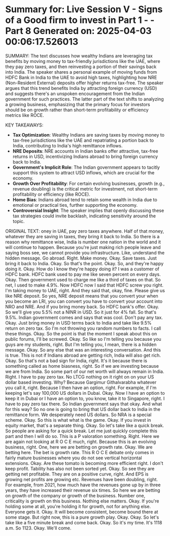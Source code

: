 Summary for: Live Session V - Signs of a Good firm to invest in Part 1 - - Part 8
Generated on: 2025-04-03 00:06:17.526013
==================================================

SUMMARY:
The text discusses how wealthy Indians are leveraging tax benefits by moving money to tax-friendly jurisdictions like the UAE, where they pay zero taxes, and then reinvesting a portion of their savings back into India. The speaker shares a personal example of moving funds from HDFC Bank in India to the UAE to avoid high taxes, highlighting how NRE (Non-Resident External) deposits offer higher returns tax-free. The speaker argues that this trend benefits India by attracting foreign currency (USD) and suggests there's an unspoken encouragement from the Indian government for such practices. The latter part of the text shifts to analyzing a growing business, emphasizing that the primary focus for investors should be on growth rather than short-term profitability or efficiency metrics like ROCE.

KEY TAKEAWAYS:
- **Tax Optimization**: Wealthy Indians are saving taxes by moving money to tax-free jurisdictions like the UAE and repatriating a portion back to India, contributing to India's high remittance inflows.  
- **NRE Deposits**: NRE accounts in Indian banks offer attractive, tax-free returns in USD, incentivizing Indians abroad to bring foreign currency back to India.  
- **Government's Implicit Role**: The Indian government appears to tacitly support this system to attract USD inflows, which are crucial for the economy.  
- **Growth Over Profitability**: For certain evolving businesses, growth (e.g., revenue doubling) is the critical metric for investment, not short-term profitability or efficiency (like ROCE).  
- **Home Bias**: Indians abroad tend to retain some wealth in India due to emotional or practical ties, further supporting the economy.  
- **Controversial Insight**: The speaker implies that openly discussing these tax strategies could invite backlash, indicating sensitivity around the topic.

ORIGINAL TEXT:
oney in UAE, pay zero taxes anywhere. Half of that money, whatever they are saving in taxes, they bring it back to India. So there is a reason why remittance wise, India is number one nation in the world and it will continue to happen. Because you're just making rich people leave and saying boss see, we cannot provide you infrastructure. Like, understand the hidden message. Go abroad. Right. Make money. Okay. Save taxes. Just bring it back to India. Okay. So that's the point. Okay. So, and they're happy doing it. Okay. How do I know they're happy doing it? I was a customer of HDFC bank. HDFC bank used to pay me like seven percent on every days. Okay. Then government used to charge me like a third of taxes on that. So net, I used to make 4.9%. Now HDFC now I said that HDFC screw you right. I'm taking money to UAE, right. And they said that, okay, fine. Please give us like NRE deposit. So yes, NRE deposit means that you convert your when you become an LRI, you can convert you have to convert your account into NRO and NRE. And if you bring money back. So HDFC bank's offer. Okay. So we'll give you 5.5% not a NINR in USD. So it just for 4% fall. So that's 9.5%. Indian government comes and says that was cool. Don't pay any tax. Okay. Just bring money in USD terms back to India and take like 9.5% return on zero tax. So I'm not throwing you random numbers to facts. I call these things. Okay. So the point is that the moment I speak about this on public forums, I'll be screwed. Okay. So like so I'm telling you because you guys are my students, right. But I'm telling you, I mean, there is a hidden message. Okay. So any else that was an interesting conversation. And this is true. This is not if Indians abroad are getting rich, India will also get rich. Okay. So that's not a bad sign for India, right. It's it because there is something called as home biasness, right. So if we are investing because we are from India. So some part of our net worth will always remain in India. Right. I have to pay zero tax. No LTCG nothing on it right on on your US dollar based investing. Why? Because Gargimur Githalvarabha whatever you call it, right. Because I then have an option, right. For example, if I'm keeping let's say 100,000 US dollars in Dubai. Okay. Now I have an option to keep it in Dubai or I have an option to, you know, take it to Singapore, right. I have to pay zero tax there. So Indian government says that okay. And what for this way? So no one is going to bring that US dollar back to India in the remittance form. We desperately need US dollars. So NRA is a special scheme. Okay. So this is what what is the game. Okay. If you invest in equity market, that's a separate thing. Okay. So let's take like a quick break. So people are asking for a quick break. Let me just quickly complete this part and then I will do so. This is a P valoration something. Right. Here we are again not looking at R O C E much, right. Because this is an evolving business, right. One, here we are betting on growth rate. Okay. We are betting here. The bet is growth rate. This R O C E debate only comes in fairly mature businesses where you do not see vertical horizontal extensions. Okay. Are these tomato is becoming more efficient right. I don't keep profit. Tability has also not been sorted yet. Okay. So see they are getting net profitable. They are on a positive curve, right. And EPS is growing net profits are growing etc. Revenues have been doubling, right. For example, from 2021, how much have the revenues gone up by in three years, they have increased their revenue six times. So here we are betting on growth of the company or growth of the business. Number one, criticality is growth on this business. Nothing else matters. Okay. If you're holding some at all, you're holding it for growth, not for anything else. Everyone gets it. Okay. It will become consistent, become bound there at some stage. But right now, this is a pure growth play. Okay. Okay. So let's take like a five minute break and come back. Okay. So it's my time. It's 1118 a.m. So 1123. Okay. We'll come.